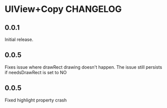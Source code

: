 # UIView+Copy CHANGELOG

## 0.0.1

Initial release.

## 0.0.5

Fixes issue where drawRect drawing doesn't happen. The issue still persists if needsDrawRect is set to NO

## 0.0.5

Fixed highlight property crash